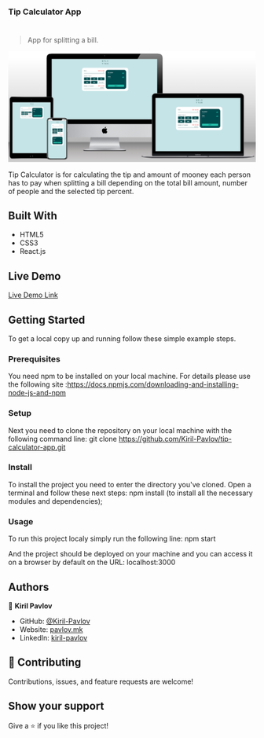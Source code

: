 ### Tip Calculator App

# 

> App for splitting a bill.

![screenshot](https://github.com/Kiril-Pavlov/tip-calculator-app/blob/main/tip-calculator-screenshot.png?raw=true)

 Tip Calculator is for calculating the tip and amount of mooney each person has to pay when splitting a bill depending on the total bill amount, number of people and the selected tip percent.

## Built With

- HTML5
- CSS3
- React.js

## Live Demo
[Live Demo Link](https://tip-splitter-calc.netlify.app/)


## Getting Started

To get a local copy up and running follow these simple example steps.

### Prerequisites
You need npm to be installed on your local machine. For details please use the following site :https://docs.npmjs.com/downloading-and-installing-node-js-and-npm

### Setup
Next you need to clone the repository on your local machine with the following command line: 
git clone https://github.com/Kiril-Pavlov/tip-calculator-app.git

### Install
To install the project you need to enter the directory you've cloned. Open a terminal and follow these next steps:
npm install (to install all the necessary modules and dependencies);

### Usage
To run this project localy simply run the following line:
npm start

And the project should be deployed on your machine and you can access it on a browser by default on the URL: localhost:3000


## Authors

👤 **Kiril Pavlov**

- GitHub: [@Kiril-Pavlov](https://github.com/Kiril-Pavlov)
- Website: [pavlov.mk](https://pavlov.mk)
- LinkedIn: [kiril-pavlov](https://www.linkedin.com/in/kiril-pavlov/)

## 🤝 Contributing

Contributions, issues, and feature requests are welcome!

## Show your support

Give a ⭐️ if you like this project!
